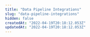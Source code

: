 ```yaml
---
title: "Data Pipeline Integrations"
slug: "data-pipeline-integrations"
hidden: false
createdAt: "2022-04-19T20:18:12.053Z"
updatedAt: "2022-04-19T20:18:12.053Z"
---
```

